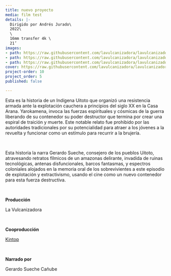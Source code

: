 ```yaml
---
title: nuevo proyecto
media: film test
details: |-
  Dirigido por Andrés Jurado\
  2022\
  \
  16mm transfer 4k \
  21’
images:
- path: https://raw.githubusercontent.com/lavulcanizadora/lavulcanizadora/main/uploads/yarokamena/yarokamena-1.jpg
- path: https://raw.githubusercontent.com/lavulcanizadora/lavulcanizadora/main/uploads/yarokamena/yarokamena-2.jpg
- path: https://raw.githubusercontent.com/lavulcanizadora/lavulcanizadora/main/uploads/yarokamena/yarokamena-3.jpg
cover: https://raw.githubusercontent.com/lavulcanizadora/lavulcanizadora/main/uploads/yarokamena/yarokamena-1.jpg
project-order: 10
project_order: 5
published: false

---
```

Esta es la historia de un Indígena Uitoto que organizó una resistencia armada ante la explotación cauchera a principios del siglo XX en la Casa Arana. Yarokamena, invoca las fuerzas espirituales y cósmicas de la guerra liberando de su contenedor su poder destructor que termina por crear una espiral de traición y muerte. Este notable relato fue prohibido por las autoridades tradicionales por su potencialidad para atraer a los jóvenes a la revuelta y funcionar como un estímulo para recurrir a la brujería.

<br>

Esta historia la narra Gerardo Sueche, consejero de los pueblos Uitoto, atravesando retratos fílmicos de un amazonas delirante, invadida de ruinas tecnológicas, antenas disfuncionales, barcos fantasmas, y espectros coloniales alojados en la memoria oral de los sobrevivientes a este episodio de explotación y extractivismo, usando el cine como un nuevo contenedor para esta fuerza destructiva.

<br>

**Producción**

La Vulcanizadora 

<br>

**Cooproducción**

[Kintop](https://www.kintop.pt "Kintop")

<br>

**Narrado por**

Gerardo Sueche Cañube